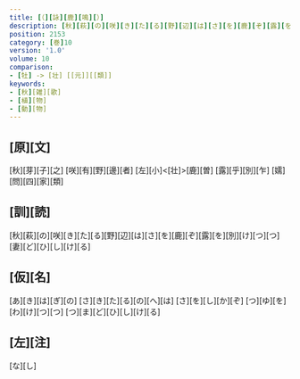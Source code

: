 ```yaml
---
title: [（][詠][鹿][鳴][）]
description: [秋][萩][の][咲][き][た][る][野][辺][は][さ][を][鹿][ぞ][露][を][別][け][つ][つ][妻][ど][ひ][し][け][る]
position: 2153
category: [巻]10
version: '1.0'
volume: 10
comparison:
- [牡] -> [壮] [[元]][[類]]
keywords:
- [秋][雑][歌]
- [植][物]
- [動][物]
---
```


## [原][文]

[秋][芽][子][之] [咲][有][野][邊][者] [左][小]<[壮]>[鹿][曽] [露][乎][別][乍] [嬬][問][四][家][類]

## [訓][読]

[秋][萩][の][咲][き][た][る][野][辺][は][さ][を][鹿][ぞ][露][を][別][け][つ][つ][妻][ど][ひ][し][け][る]

## [仮][名]

[あ][き][は][ぎ][の] [さ][き][た][る][の][へ][は] [さ][を][し][か][ぞ] [つ][ゆ][を][わ][け][つ][つ] [つ][ま][ど][ひ][し][け][る]

## [左][注]

[な][し]
